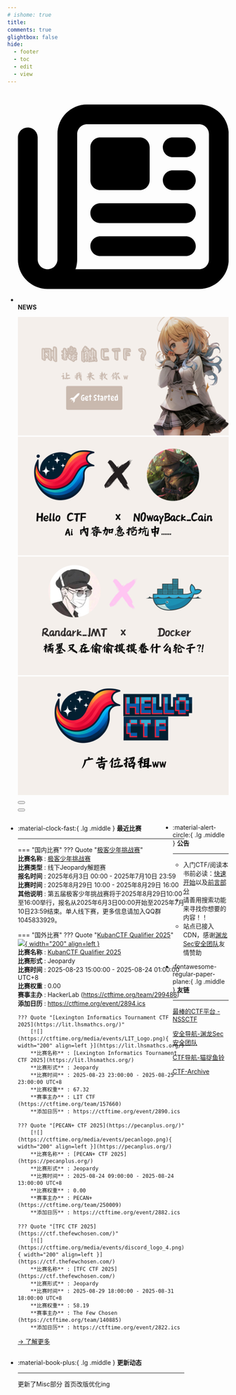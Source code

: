 ```yaml
---
# ishome: true
title: 
comments: true
glightbox: false
hide:
  - footer
  - toc
  - edit
  - view
---
```


<div class="grid cards">
    <ul>
        <li>
            <p><span class="twemoji lg middle"><svg xmlns="http://www.w3.org/2000/svg"
                        viewBox="0 0 512 512"><!--! Font Awesome Free 6.5.1 by @fontawesome - https://fontawesome.com License - https://fontawesome.com/license/free (Icons: CC BY 4.0, Fonts: SIL OFL 1.1, Code: MIT License) Copyright 2023 Fonticons, Inc.-->
                        <path
                            d="M168 80c-13.3 0-24 10.7-24 24v304c0 8.4-1.4 16.5-4.1 24H440c13.3 0 24-10.7 24-24V104c0-13.3-10.7-24-24-24H168zM72 480c-39.8 0-72-32.2-72-72V112c0-13.3 10.7-24 24-24s24 10.7 24 24v296c0 13.3 10.7 24 24 24s24-10.7 24-24V104c0-39.8 32.2-72 72-72h272c39.8 0 72 32.2 72 72v304c0 39.8-32.2 72-72 72H72zm104-344c0-13.3 10.7-24 24-24h96c13.3 0 24 10.7 24 24v80c0 13.3-10.7 24-24 24h-96c-13.3 0-24-10.7-24-24v-80zm200-24h32c13.3 0 24 10.7 24 24s-10.7 24-24 24h-32c-13.3 0-24-10.7-24-24s10.7-24 24-24zm0 80h32c13.3 0 24 10.7 24 24s-10.7 24-24 24h-32c-13.3 0-24-10.7-24-24s10.7-24 24-24zm-176 80h208c13.3 0 24 10.7 24 24s-10.7 24-24 24H200c-13.3 0-24-10.7-24-24s10.7-24 24-24zm0 80h208c13.3 0 24 10.7 24 24s-10.7 24-24 24H200c-13.3 0-24-10.7-24-24s10.7-24 24-24z">
                        </path>
                    </svg></span> <strong>NEWS</strong></p>
            <div class="grid cards">
                <div class="carousel">
                    <div class="carousel-container">
                        <a href="../HC_Start/" target="_blank"><img src="./assets/banner-quickstart.png" /></a>
                        <a href="../HC_AI/" target="_blank"><img src="./assets/banner-update.png" /></a>
                        <a href="https://github.com/CTF-Archives" target="_blank"><img
                                src="./assets/banner-Achieve.png" /></a>
                        <a href="javascript:alert$.next('我很可爱，请给我钱w');"><img
                                src="./assets/Banner-imcutesogivememoney.png" /></a>
                    </div>
                    <!-- 触发 hover 的区域 -->
                    <div class="carousel-hover left">
                        <button class="carousel-btn left" onclick="leftShift()"></button>
                    </div>
                    <div class="carousel-hover right">
                        <button class="carousel-btn right" onclick="rightShift()"></button>
                    </div>
                    <div class="carousel-bottom"></div>
                </div>
            </div>
        </li>
    </ul>
</div>

<div class="grid grid-cols-8 gap-4" style="display: grid;grid-template-columns: 70% 30%;" markdown>

<div class="grid cards" style="display: grid; grid-template-columns: 1fr;" markdown>

<div class="grid cards" markdown>

-   :material-clock-fast:{ .lg .middle } __最近比赛__

    ---
    <!-- 主页赛事展示_开始 -->
    === "国内比赛"
        ??? Quote "[极客少年挑战赛](URL)"  
            **比赛名称** : [极客少年挑战赛](URL)  
            **比赛类型** : 线下Jeopardy解题赛  
            **报名时间** : 2025年6月3日 00:00 - 2025年7月10日 23:59  
            **比赛时间** : 2025年8月29日 10:00 - 2025年8月29日 16:00  
            **其他说明** : 第五届极客少年挑战赛将于2025年8月29日10:00至16:00举行，报名从2025年6月3日00:00开始至2025年7月10日23:59结束。单人线下赛，更多信息请加入QQ群1045833929。  
                
    === "国外比赛"
        ??? Quote "[KubanCTF Qualifier 2025](https://kubanctf2025.ru/)"  
            [![](https://ctftime.org/media/events/9c50b904-9541-4e89-839c-0b0945333b60_1.jpg){ width="200" align=left }](https://kubanctf2025.ru/)  
            **比赛名称** : [KubanCTF Qualifier 2025](https://kubanctf2025.ru/)  
            **比赛形式** : Jeopardy  
            **比赛时间** : 2025-08-23 15:00:00 - 2025-08-24 01:00:00 UTC+8  
            **比赛权重** : 0.00  
            **赛事主办** : HackerLab (https://ctftime.org/team/299486)  
            **添加日历** : https://ctftime.org/event/2894.ics  
            
        ??? Quote "[Lexington Informatics Tournament CTF 2025](https://lit.lhsmathcs.org/)"  
            [![](https://ctftime.org/media/events/LIT_Logo.png){ width="200" align=left }](https://lit.lhsmathcs.org/)  
            **比赛名称** : [Lexington Informatics Tournament CTF 2025](https://lit.lhsmathcs.org/)  
            **比赛形式** : Jeopardy  
            **比赛时间** : 2025-08-23 23:00:00 - 2025-08-25 23:00:00 UTC+8  
            **比赛权重** : 67.32  
            **赛事主办** : LIT CTF (https://ctftime.org/team/157660)  
            **添加日历** : https://ctftime.org/event/2890.ics  
            
        ??? Quote "[PECAN+ CTF 2025](https://pecanplus.org/)"  
            [![](https://ctftime.org/media/events/pecanlogo.png){ width="200" align=left }](https://pecanplus.org/)  
            **比赛名称** : [PECAN+ CTF 2025](https://pecanplus.org/)  
            **比赛形式** : Jeopardy  
            **比赛时间** : 2025-08-24 09:00:00 - 2025-08-24 13:00:00 UTC+8  
            **比赛权重** : 0.00  
            **赛事主办** : PECAN+ (https://ctftime.org/team/250009)  
            **添加日历** : https://ctftime.org/event/2882.ics  
            
        ??? Quote "[TFC CTF 2025](https://ctf.thefewchosen.com/)"  
            [![](https://ctftime.org/media/events/discord_logo_4.png){ width="200" align=left }](https://ctf.thefewchosen.com/)  
            **比赛名称** : [TFC CTF 2025](https://ctf.thefewchosen.com/)  
            **比赛形式** : Jeopardy  
            **比赛时间** : 2025-08-29 18:00:00 - 2025-08-31 18:00:00 UTC+8  
            **比赛权重** : 58.19  
            **赛事主办** : The Few Chosen (https://ctftime.org/team/140885)  
            **添加日历** : https://ctftime.org/event/2822.ics  
            
    <!-- 主页赛事展示_结束 -->
    [→ 了解更多](./Event/)

</div>
  <div class="grid cards" markdown>

-   :material-book-plus:{ .lg .middle } __更新动态__

    ---

    更新了Misc部分 首页改版优化ing

</div>  
</div>
<div class="grid cards" markdown>

<div class="grid cards" markdown>

-   :material-alert-circle:{ .lg .middle } __公告__

    ---

    - 入门CTF/阅读本书前必读：[快速开始](./HC_Start/)以及[前言部分](./HC_Preface/)  
    - 请善用搜索功能来寻找你想要的内容！！
    - 站点已接入 CDN，感谢[渊龙Sec安全团队](https://dh.aabyss.cn)友情赞助

-   :fontawesome-regular-paper-plane:{ .lg .middle } __友链__

    ---

    [最棒的CTF平台 - NSSCTF](https://www.nssctf.cn/)  

    [安全导航-渊龙Sec安全团队](https://dh.aabyss.cn)    

    [CTF导航-猫捉鱼铃](https://ctf.mzy0.com/)

    [CTF-Archive](https://github.com/CTF-Archives)

</div>   

</div>

</div>
